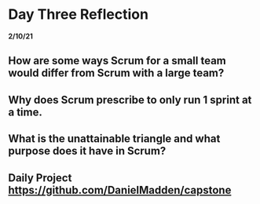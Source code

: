 # Day Three Reflection

**2/10/21**

## How are some ways Scrum for a small team would differ from Scrum with a large team?

## Why does Scrum prescribe to only run 1 sprint at a time.

## What is the unattainable triangle and what purpose does it have in Scrum?

## Daily Project https://github.com/DanielMadden/capstone
